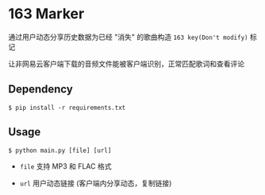 # 163 Marker

通过用户动态分享历史数据为已经 "消失" 的歌曲构造 `163 key(Don't modify)` 标记

让非网易云客户端下载的音频文件能被客户端识别，正常匹配歌词和查看评论

## Dependency

```
$ pip install -r requirements.txt
```

## Usage

```
$ python main.py [file] [url]
```

- `file` 支持 MP3 和 FLAC 格式

- `url` 用户动态链接 (客户端内分享动态，复制链接)